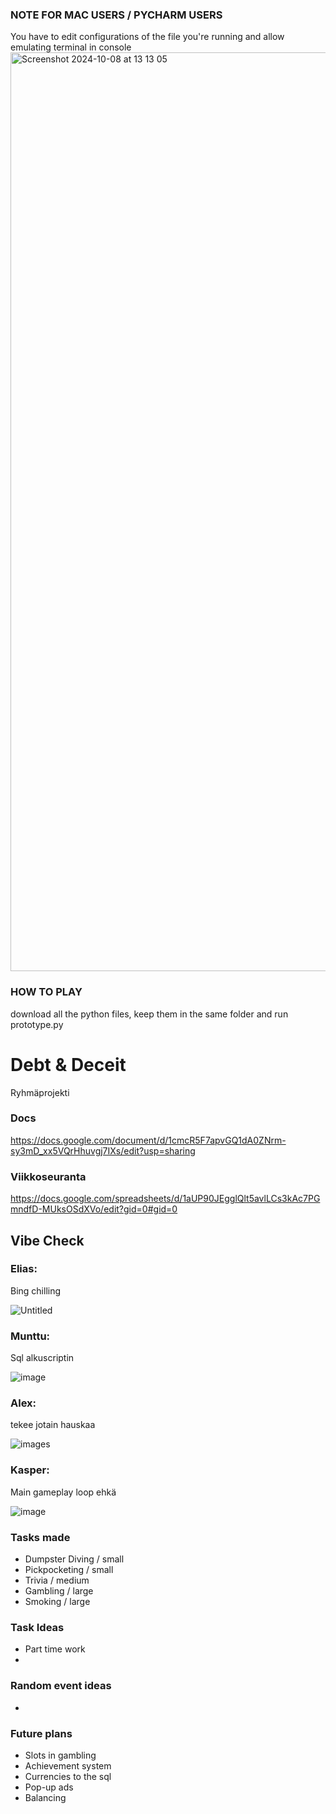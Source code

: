 ### NOTE FOR MAC USERS / PYCHARM USERS 
You have to edit configurations of the file you're running and allow emulating terminal in console
<img width="1470" alt="Screenshot 2024-10-08 at 13 13 05" src="https://github.com/user-attachments/assets/cb275035-55b0-4b41-a50b-5d3dca743f3c">

### HOW TO PLAY
download all the python files, keep them in the same folder and run prototype.py 

# Debt & Deceit
Ryhmäprojekti

### Docs 
https://docs.google.com/document/d/1cmcR5F7apvGQ1dA0ZNrm-sy3mD_xx5VQrHhuvgj7IXs/edit?usp=sharing
### Viikkoseuranta
https://docs.google.com/spreadsheets/d/1aUP90JEgglQlt5avlLCs3kAc7PGmndfD-MUksOSdXVo/edit?gid=0#gid=0

## Vibe Check
### Elias:
Bing chilling

![Untitled](https://github.com/user-attachments/assets/fd25a7f8-191b-4f4b-af0a-1f464d80a1df)

### Munttu:
Sql alkuscriptin

![image](https://github.com/user-attachments/assets/67646492-3f91-447e-a93e-1ab4957585e5)


### Alex: 
tekee jotain hauskaa

![images](https://github.com/user-attachments/assets/23d8bfc7-a1e5-4806-bb7b-d1505c06d6a3)

### Kasper: 
Main gameplay loop ehkä

![image](https://github.com/user-attachments/assets/e1050929-a54e-4af6-ba68-8142ed86f489)

### Tasks made
- Dumpster Diving / small
- Pickpocketing / small
- Trivia / medium
- Gambling / large
- Smoking / large
  
### Task Ideas
- Part time work
- 
### Random event ideas
- 

### Future plans
- Slots in gambling
- Achievement system
- Currencies to the sql
- Pop-up ads
- Balancing
